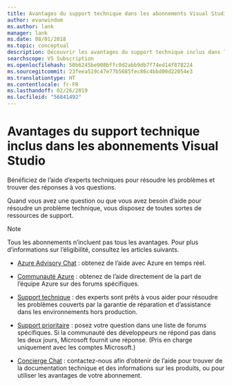 ```yaml
---
title: Avantages du support technique dans les abonnements Visual Studio | Microsoft Docs
author: evanwindom
ms.author: lank
manager: lank
ms.date: 08/01/2018
ms.topic: conceptual
description: Découvrir les avantages du support technique inclus dans les abonnements Visual Studio
searchscope: VS Subscription
ms.openlocfilehash: 50b6245be908bffc0d2abb9db7f74ed14f878224
ms.sourcegitcommit: 23feea519c47e77b5685fec86c4bbd00d22054e3
ms.translationtype: HT
ms.contentlocale: fr-FR
ms.lasthandoff: 02/26/2019
ms.locfileid: "56841492"
---
```

# <a name="technical-support-benefits-included-with-visual-studio-subscriptions"></a>Avantages du support technique inclus dans les abonnements Visual Studio

Bénéficiez de l’aide d’experts techniques pour résoudre les problèmes et trouver des réponses à vos questions.

Quand vous avez une question ou que vous avez besoin d’aide pour résoudre un problème technique, vous disposez de toutes sortes de ressources de support.

> [!NOTE]
> Tous les abonnements n’incluent pas tous les avantages.  Pour plus d’informations sur l’éligibilité, consultez les articles suivants.

- [Azure Advisory Chat](vs-azure-advisory-chat.md) : obtenez de l’aide avec Azure en temps réel.

- [Communauté Azure](vs-azure-community.md) : obtenez de l’aide directement de la part de l’équipe Azure sur des forums spécifiques.

- [Support technique](vs-tech-support.md) : des experts sont prêts à vous aider pour résoudre les problèmes couverts par la garantie de réparation et d’assistance dans les environnements hors production.

- [Support prioritaire](vs-priority-support.md) : posez votre question dans une liste de forums spécifiques. Si la communauté des développeurs ne répond pas dans les deux jours, Microsoft fournit une réponse. (Pris en charge uniquement avec les comptes Microsoft.)

- [Concierge Chat](vs-concierge-chat.md) : contactez-nous afin d’obtenir de l’aide pour trouver de la documentation technique et des informations sur les produits, ou pour utiliser les avantages de votre abonnement.
